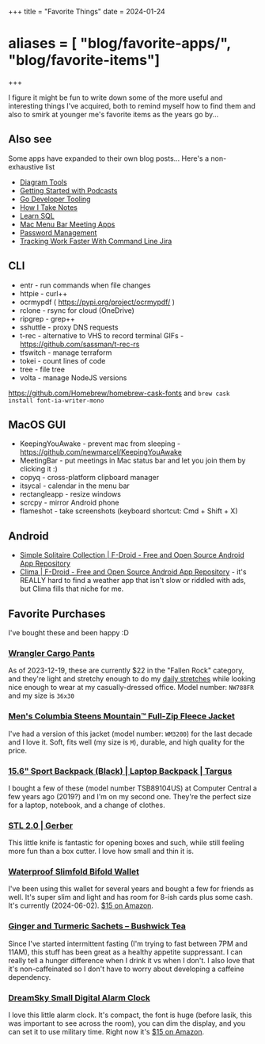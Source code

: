 +++
title = "Favorite Things"
date = 2024-01-24
# aliases = [ "blog/favorite-apps/", "blog/favorite-items"]
+++

I figure it might be fun to write down some of the more useful and interesting things I've acquired, both to remind myself how to find them and also to smirk at younger me's favorite items as the years go by...

## Also see

Some apps have expanded to their own blog posts... Here's a non-exhaustive list

- [Diagram Tools](@/blog/Diagram-Tools/index.md)
- [Getting Started with Podcasts](@/blog/Getting-Started-with-Podcasts/index.md)
- [Go Developer Tooling](@/blog/Go-Developer-Tooling/index.md)
- [How I Take Notes](@/blog/How-I-Take-Notes/index.md)
- [Learn SQL](@/blog/Learn-SQL/index.md)
- [Mac Menu Bar Meeting Apps](@/blog/Mac-Menu-Bar-Meeting-Apps/index.md)
- [Password Management](@/blog/Password-Management/index.md)
- [Tracking Work Faster With Command Line Jira](@/blog/Tracking-Work-Faster-With-Command-Line-Jira/index.md)

## CLI

- entr - run commands when file changes
- httpie - curl++
- ocrmypdf ( https://pypi.org/project/ocrmypdf/ )
- rclone - rsync for cloud (OneDrive)
- ripgrep - grep++
- sshuttle - proxy DNS requests
- t-rec - alternative to VHS to record terminal GIFs - https://github.com/sassman/t-rec-rs
- tfswitch - manage terraform
- tokei - count lines of code
- tree - file tree
- volta - manage NodeJS versions

https://github.com/Homebrew/homebrew-cask-fonts and `brew cask install font-ia-writer-mono`

## MacOS GUI

- KeepingYouAwake - prevent mac from sleeping - https://github.com/newmarcel/KeepingYouAwake
- MeetingBar - put meetings in Mac status bar and let you join them by clicking it :)
- copyq - cross-platform clipboard manager
- itsycal - calendar in the menu bar
- rectangleapp - resize windows
- scrcpy - mirror Android phone
- flameshot - take screenshots (keyboard shortcut: Cmd + Shift + X)

## Android

- [Simple Solitaire Collection | F-Droid - Free and Open Source Android App Repository](https://f-droid.org/en/packages/de.tobiasbielefeld.solitaire/)
- [Clima | F-Droid - Free and Open Source Android App Repository](https://f-droid.org/es/packages/co.prestosole.clima/) - it's REALLY hard to find a weather app that isn't slow or riddled with ads, but Clima fills that niche for me.


## Favorite Purchases

I've bought these and been happy :D

### [Wrangler Cargo Pants](https://www.walmart.com/ip/Wrangler-Men-s-and-Big-Men-s-Outdoor-Stretch-Zip-Cargo-Pant/654670748)

As of 2023-12-19, these are currently $22 in the "Fallen Rock" category, and they're light and stretchy enough to do my [daily stretches](@/blog/Exercises-For-Knee-Pain/index.md) while looking nice enough to wear at my casually-dressed office. Model number: `NW788FR` and my size is `36x30`

### [Men's Columbia Steens Mountain™ Full-Zip Fleece Jacket](https://www.kohls.com/product/prd-3592654/mens-columbia-steens-mountain-full-zip-fleece-jacket.jsp?skuId=37334142)

I've had a version of this jacket (model number: `WM3200`) for the last decade and I love it. Soft, fits well (my size is `M`), durable, and high quality for the price.

### [15.6" Sport Backpack (Black) | Laptop Backpack | Targus](https://us.targus.com/products/sport-15-6-inch-laptop-backpack-tsb89104us)

I bought a few of these (model number TSB89104US) at Computer Central a few years ago (2019?) and I'm on my second one. They're the perfect size for a laptop, notebook, and a change of clothes.

### [STL 2.0 | Gerber](https://www.gerbergear.com/en-us/shop/featured/sale/stl-20-22-41122)

This little knife is fantastic for opening boxes and such, while still feeling more fun than a box cutter. I love how small and thin it is.

### [Waterproof Slimfold Bifold Wallet](https://vbaxstore.com/shop/bifold-wallet/waterproof-slimfold-bifold-wallet/)

I've been using this wallet for several years and bought a few for friends as well. It's super slim and light and has room for 8-ish cards plus some cash. It's currently (2024-06-02). [$15 on Amazon](https://www.amazon.com/gp/product/B074MJT7F7/ref=ppx_yo_dt_b_search_asin_title?ie=UTF8&th=1).

### [Ginger and Turmeric Sachets – Bushwick Tea](https://bushwicktea.com/products/ginger-and-turmeric-teas-sachet?variant=44073116106944)

Since I've started intermittent fasting (I'm trying to fast between 7PM and
11AM), this stuff has been great as a healthy appetite suppressant. I can
really tell a hunger difference when I drink it vs when I don't. I also love
that it's non-caffeinated so I don't have to worry about developing a caffeine
dependency.

### [DreamSky Small Digital Alarm Clock ](https://www.dreamsky4u.com/item/300065.html)

I love this little alarm clock. It's compact, the font is huge (before lasik, this was important to see across the room), you can dim the display, and you can set it to use military time. Right now it's [$15 on Amazon](https://www.amazon.com/dp/B07FN8HL5S?ref_=pe_386300_442618370_TE_sc_as_ri_0&th=1).
